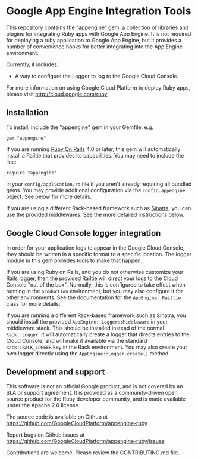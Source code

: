 Google App Engine Integration Tools
===================================

This repository contains the "appengine" gem, a collection of libraries and
plugins for integrating Ruby apps with Google App Engine. It is not required
for deploying a ruby application to Google App Engine, but it provides a
number of convenience hooks for better integrating into the App Engine
environment.

Currently, it includes:

*   A way to configure the Logger to log to the Google Cloud Console.

For more information on using Google Cloud Platform to deploy Ruby apps,
please visit http://cloud.google.com/ruby

## Installation

To install, include the "appengine" gem in your Gemfile. e.g.

    gem "appengine"

If you are running [Ruby On Rails](http://rubyonrails.org/) 4.0 or later, this
gem will automatically install a Railtie that provides its capabilities. You
may need to include the line:

    require "appengine"

in your `config/application.rb` file if you aren't already requiring all
bundled gems. You may provide additional configuration via the
`config.appengine` object. See below for more details.

If you are using a different Rack-based framework such as
[Sinatra](http://sinatrarb.com/), you can use the provided middlewares. See
the more detailed instructions below.

## Google Cloud Console logger integration

In order for your application logs to appear in the Google Cloud Console, they
should be written in a specific format to a specific location. The logger
module in this gem provides tools to make that happen.

If you are using Ruby on Rails, and you do not otherwise customize your
Rails logger, then the provided Railtie will direct your logs to the Cloud
Console "out of the box". Normally, this is configured to take effect when
running in the `production` environment, but you may also configure it for
other environments. See the documentation for the `AppEngine::Railtie` class
for more details.

If you are running a different Rack-based framework such as Sinatra, you
should install the provided `AppEngine::Logger::Middleware` in your middleware
stack. This should be installed instead of the normal `Rack::Logger`. It will
automatically create a logger that directs entries to the Cloud Console, and
will make it available via the standard `Rack::RACK_LOGGER` key in the Rack
environment. You may also create your own logger directly using the
`AppEngine::Logger.create()` method.

## Development and support

This software is not an official Google product, and is not covered by an SLA
or support agreement. It is provided as a community-driven open source product
for the Ruby developer community, and is made available under the Apache 2.0
license.

The source code is available on Github at
https://github.com/GoogleCloudPlatform/appengine-ruby

Report bugs on Github issues at
https://github.com/GoogleCloudPlatform/appengine-ruby/issues

Contributions are welcome. Please review the CONTRIBUTING.md file.
